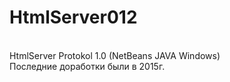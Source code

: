 # HtmlServer012
<br>HtmlServer Protokol 1.0 (NetBeans JAVA Windows)
<br>Последние доработки были в 2015г.
